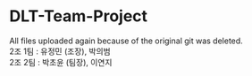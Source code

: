 # DLT-Team-Project
All files uploaded again because of the original git was deleted. <br>
2조 1팀 : 유정민 (조장), 박의범 <br>
2조 2팀 : 박초윤 (팀장), 이연지
